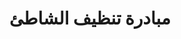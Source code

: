 ---
location: "الصويرة - المغرب"
title: "مبادرة تنظيف الشاطئ"
pricetag: 0
description: "ساعد في الحفاظ على الجمال الطبيعي لشواطئ الصويرة من خلال المشاركة في مبادرة تنظيف الشاطئ. سيعمل المتطوعون معًا على جمع والتخلص السليم من القمامة، مما يضمن بيئة نظيفة وأكثر صحة لكل من السكان المحليين والسياح. هذا النشاط هو وسيلة رائعة لتحقيق تأثير إيجابي والاستمتاع بالمناظر الساحلية الرائعة."
thumbnail : "https://images.unsplash.com/photo-1617953141905-b27fb1f17d88?q=80&w=1374&auto=format&fit=crop&ixlib=rb-4.0.3&ixid=M3wxMjA3fDB8MHxwaG90by1wYWdlfHx8fGVufDB8fHx8fA%3D%3D"
type: extra

---